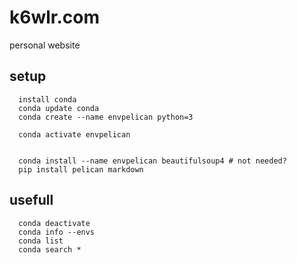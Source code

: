 # k6wlr.com

personal website

## setup 

```
  install conda 
  conda update conda
  conda create --name envpelican python=3

  conda activate envpelican


  conda install --name envpelican beautifulsoup4 # not needed? 
  pip install pelican markdown 
```

## usefull 

```
  conda deactivate
  conda info --envs
  conda list
  conda search *
```

